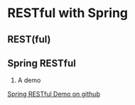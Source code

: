 # RESTful with Spring

## REST(ful)


## Spring RESTful

1. A demo

  [Spring RESTful Demo on github](https://github.com/thu/SpringRest/tree/master)